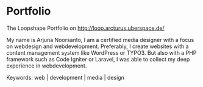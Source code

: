 # Portfolio
The Loopshape Portfolio on http://loop.arcturus.uberspace.de/

My name is Arjuna Noorsanto,  I am a certified media designer with a focus on webdesign and webdevelopment. Preferably, I create websites with a content management system like WordPress or TYPO3. But also with a PHP framework such as Code Igniter or Laravel, I was able to collect my deep experience in webdevelopment.  

Keywords: web | development | media | design